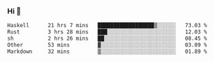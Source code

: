 ### Hi 👋

<!--START_SECTION:waka-->

```txt
Haskell      21 hrs 7 mins   ██████████████████▒░░░░░░   73.03 %
Rust         3 hrs 28 mins   ███░░░░░░░░░░░░░░░░░░░░░░   12.03 %
sh           2 hrs 26 mins   ██░░░░░░░░░░░░░░░░░░░░░░░   08.45 %
Other        53 mins         ▓░░░░░░░░░░░░░░░░░░░░░░░░   03.09 %
Markdown     32 mins         ▒░░░░░░░░░░░░░░░░░░░░░░░░   01.89 %
```

<!--END_SECTION:waka-->
